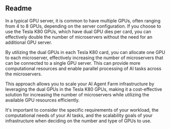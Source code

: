 

## Readme

In a typical GPU server, it is common to have multiple GPUs, often ranging from 4 to 8 GPUs, depending on the server configuration. If you choose to use the Tesla K80 GPUs, which have dual GPU dies per card, you can effectively double the number of microservers without the need for an additional GPU server.

By utilizing the dual GPUs in each Tesla K80 card, you can allocate one GPU to each microserver, effectively increasing the number of microservers that can be connected to a single GPU server. This can provide more computational resources and enable parallel processing of AI tasks across the microservers.

This approach allows you to scale your AI Agent Farm infrastructure by leveraging the dual GPUs in the Tesla K80 GPUs, making it a cost-effective solution for increasing the number of microservers while utilizing the available GPU resources efficiently.

It's important to consider the specific requirements of your workload, the computational needs of your AI tasks, and the scalability goals of your infrastructure when deciding on the number and type of GPUs to use.
